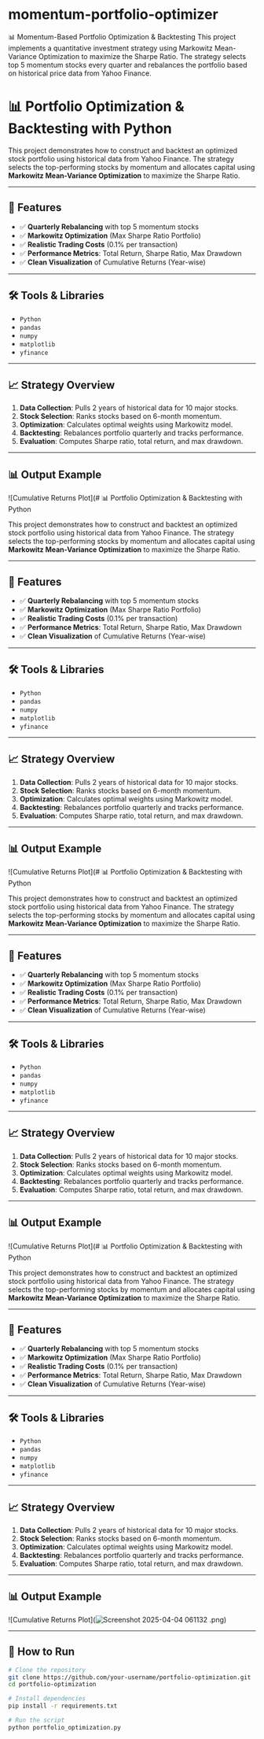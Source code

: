 # momentum-portfolio-optimizer
📊 Momentum-Based Portfolio Optimization &amp; Backtesting  This project implements a quantitative investment strategy using Markowitz Mean-Variance Optimization to maximize the Sharpe Ratio. The strategy selects top 5 momentum stocks every quarter and rebalances the portfolio based on historical price data from Yahoo Finance. 



# 📊 Portfolio Optimization & Backtesting with Python

This project demonstrates how to construct and backtest an optimized stock portfolio using historical data from Yahoo Finance. The strategy selects the top-performing stocks by momentum and allocates capital using **Markowitz Mean-Variance Optimization** to maximize the Sharpe Ratio.

---

## 🚀 Features

- ✅ **Quarterly Rebalancing** with top 5 momentum stocks
- ✅ **Markowitz Optimization** (Max Sharpe Ratio Portfolio)
- ✅ **Realistic Trading Costs** (0.1% per transaction)
- ✅ **Performance Metrics**: Total Return, Sharpe Ratio, Max Drawdown
- ✅ **Clean Visualization** of Cumulative Returns (Year-wise)

---

## 🛠️ Tools & Libraries

- `Python`
- `pandas`
- `numpy`
- `matplotlib`
- `yfinance`

---

## 📈 Strategy Overview

1. **Data Collection**: Pulls 2 years of historical data for 10 major stocks.
2. **Stock Selection**: Ranks stocks based on 6-month momentum.
3. **Optimization**: Calculates optimal weights using Markowitz model.
4. **Backtesting**: Rebalances portfolio quarterly and tracks performance.
5. **Evaluation**: Computes Sharpe ratio, total return, and max drawdown.

---

## 📊 Output Example

![Cumulative Returns Plot](# 📊 Portfolio Optimization & Backtesting with Python

This project demonstrates how to construct and backtest an optimized stock portfolio using historical data from Yahoo Finance. The strategy selects the top-performing stocks by momentum and allocates capital using **Markowitz Mean-Variance Optimization** to maximize the Sharpe Ratio.

---

## 🚀 Features

- ✅ **Quarterly Rebalancing** with top 5 momentum stocks
- ✅ **Markowitz Optimization** (Max Sharpe Ratio Portfolio)
- ✅ **Realistic Trading Costs** (0.1% per transaction)
- ✅ **Performance Metrics**: Total Return, Sharpe Ratio, Max Drawdown
- ✅ **Clean Visualization** of Cumulative Returns (Year-wise)

---

## 🛠️ Tools & Libraries

- `Python`
- `pandas`
- `numpy`
- `matplotlib`
- `yfinance`

---

## 📈 Strategy Overview

1. **Data Collection**: Pulls 2 years of historical data for 10 major stocks.
2. **Stock Selection**: Ranks stocks based on 6-month momentum.
3. **Optimization**: Calculates optimal weights using Markowitz model.
4. **Backtesting**: Rebalances portfolio quarterly and tracks performance.
5. **Evaluation**: Computes Sharpe ratio, total return, and max drawdown.

---

## 📊 Output Example

![Cumulative Returns Plot](# 📊 Portfolio Optimization & Backtesting with Python

This project demonstrates how to construct and backtest an optimized stock portfolio using historical data from Yahoo Finance. The strategy selects the top-performing stocks by momentum and allocates capital using **Markowitz Mean-Variance Optimization** to maximize the Sharpe Ratio.

---

## 🚀 Features

- ✅ **Quarterly Rebalancing** with top 5 momentum stocks
- ✅ **Markowitz Optimization** (Max Sharpe Ratio Portfolio)
- ✅ **Realistic Trading Costs** (0.1% per transaction)
- ✅ **Performance Metrics**: Total Return, Sharpe Ratio, Max Drawdown
- ✅ **Clean Visualization** of Cumulative Returns (Year-wise)

---

## 🛠️ Tools & Libraries

- `Python`
- `pandas`
- `numpy`
- `matplotlib`
- `yfinance`

---

## 📈 Strategy Overview

1. **Data Collection**: Pulls 2 years of historical data for 10 major stocks.
2. **Stock Selection**: Ranks stocks based on 6-month momentum.
3. **Optimization**: Calculates optimal weights using Markowitz model.
4. **Backtesting**: Rebalances portfolio quarterly and tracks performance.
5. **Evaluation**: Computes Sharpe ratio, total return, and max drawdown.

---

## 📊 Output Example

![Cumulative Returns Plot](# 📊 Portfolio Optimization & Backtesting with Python

This project demonstrates how to construct and backtest an optimized stock portfolio using historical data from Yahoo Finance. The strategy selects the top-performing stocks by momentum and allocates capital using **Markowitz Mean-Variance Optimization** to maximize the Sharpe Ratio.

---

## 🚀 Features

- ✅ **Quarterly Rebalancing** with top 5 momentum stocks
- ✅ **Markowitz Optimization** (Max Sharpe Ratio Portfolio)
- ✅ **Realistic Trading Costs** (0.1% per transaction)
- ✅ **Performance Metrics**: Total Return, Sharpe Ratio, Max Drawdown
- ✅ **Clean Visualization** of Cumulative Returns (Year-wise)

---

## 🛠️ Tools & Libraries

- `Python`
- `pandas`
- `numpy`
- `matplotlib`
- `yfinance`

---

## 📈 Strategy Overview

1. **Data Collection**: Pulls 2 years of historical data for 10 major stocks.
2. **Stock Selection**: Ranks stocks based on 6-month momentum.
3. **Optimization**: Calculates optimal weights using Markowitz model.
4. **Backtesting**: Rebalances portfolio quarterly and tracks performance.
5. **Evaluation**: Computes Sharpe ratio, total return, and max drawdown.

---

## 📊 Output Example

![Cumulative Returns Plot](![Screenshot 2025-04-04 061132](https://github.com/user-attachments/assets/8713f443-2f8a-42ce-908b-ab4974fd3338)
.png)

---



## 📂 How to Run

```bash
# Clone the repository
git clone https://github.com/your-username/portfolio-optimization.git
cd portfolio-optimization

# Install dependencies
pip install -r requirements.txt

# Run the script
python portfolio_optimization.py

